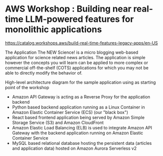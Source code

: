 # AWS Workshop : Building near real-time LLM-powered features for monolithic applications

https://catalog.workshops.aws/build-real-time-features-legacy-apps/en-US

The Application
The NEW Science! is a micro blogging web-based application for science related news articles. The application is simple however the concepts you will learn can be applied to more complex or commercial off-the-shelf (COTS) applications for which you may not be able to directly modify the behavior of. 

High-level architecture diagram for the sample application using as starting point of the workshop

 * Amazon API Gateway  is acting as a Reverse Proxy for the application backend
 * Python based backend application running as a Linux Container in Amazon Elastic Container Service (ECS)  (our "black box")
 * React based frontend application being served by Amazon Simple Storage Service (S3)  and Amazon CloudFront 
 * Amazon Elastic Load Balancing (ELB)  is used to integrate Amazon API Gateway  with the backend application running on Amazon Elastic Container Service
 * MySQL based relational database hosting the persistent data (articles and application data) hosted on Amazon Aurora Serverless v2 
